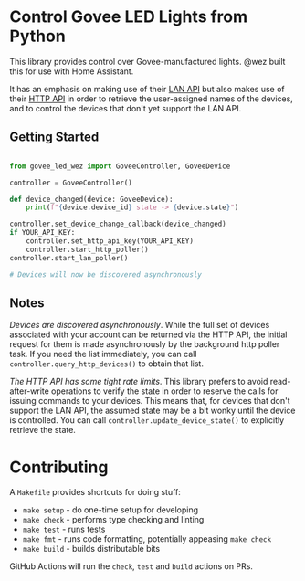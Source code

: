# Control Govee LED Lights from Python

This library provides control over Govee-manufactured lights.
@wez built this for use with Home Assistant.

It has an emphasis on making use of their [LAN
API](https://app-h5.govee.com/user-manual/wlan-guide) but also makes use of
their [HTTP
API](https://govee-public.s3.amazonaws.com/developer-docs/GoveeDeveloperAPIReference.pdf)
in order to retrieve the user-assigned names of the devices, and to control the
devices that don't yet support the LAN API.

## Getting Started

```python

from govee_led_wez import GoveeController, GoveeDevice

controller = GoveeController()

def device_changed(device: GoveeDevice):
    print(f"{device.device_id} state -> {device.state}")

controller.set_device_change_callback(device_changed)
if YOUR_API_KEY:
    controller.set_http_api_key(YOUR_API_KEY)
    controller.start_http_poller()
controller.start_lan_poller()

# Devices will now be discovered asynchronously
```

## Notes

*Devices are discovered asynchronously*. While the full set of devices
associated with your account can be returned via the HTTP API, the
initial request for them is made asynchronously by the background
http poller task.  If you need the list immediately, you can call
`controller.query_http_devices()` to obtain that list.


*The HTTP API has some tight rate limits*. This library prefers to avoid
read-after-write operations to verify the state in order to reserve the calls
for issuing commands to your devices.  This means that, for devices that don't
support the LAN API, the assumed state may be a bit wonky until the device
is controlled. You can call `controller.update_device_state()` to
explicitly retrieve the state.

# Contributing

A `Makefile` provides shortcuts for doing stuff:

* `make setup` - do one-time setup for developing
* `make check` - performs type checking and linting
* `make test` - runs tests
* `make fmt` - runs code formatting, potentially appeasing `make check`
* `make build` - builds distributable bits

GitHub Actions will run the `check`, `test` and `build` actions on PRs.
